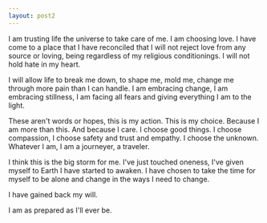```yaml
---
layout: post2
---
```


I am trusting life the universe to take care of me. I am choosing love. I have come to a place that I have reconciled that I will not reject love from any source or loving, being regardless of my religious conditionings. I will not hold hate in my heart.

I will allow life to break me down, to shape me, mold me, change me through more pain than I can handle. I am embracing change, I am embracing stillness, I am facing all fears and giving everything I am to the light.

These aren't words or hopes, this is my action. This is my choice. Because I am more than this. And because I care. I choose good things. I choose compassion, I choose safety and trust and empathy. I choose the unknown. Whatever I am, I am a journeyer, a traveler.

I think this is the big storm for me. I've just touched oneness, I've given myself to Earth I have started to awaken. I have chosen to take the time for myself to be alone and change in the ways I need to change.

I have gained back my will.

I am as prepared as I'll ever be.
